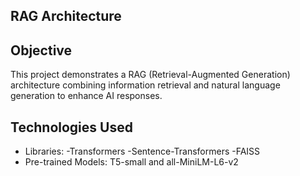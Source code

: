 ## RAG Architecture

## Objective
This project demonstrates a RAG (Retrieval-Augmented Generation) architecture combining information retrieval and natural language generation to enhance AI responses.

## Technologies Used
- Libraries:
  -Transformers
  -Sentence-Transformers
  -FAISS
- Pre-trained Models: T5-small and all-MiniLM-L6-v2
